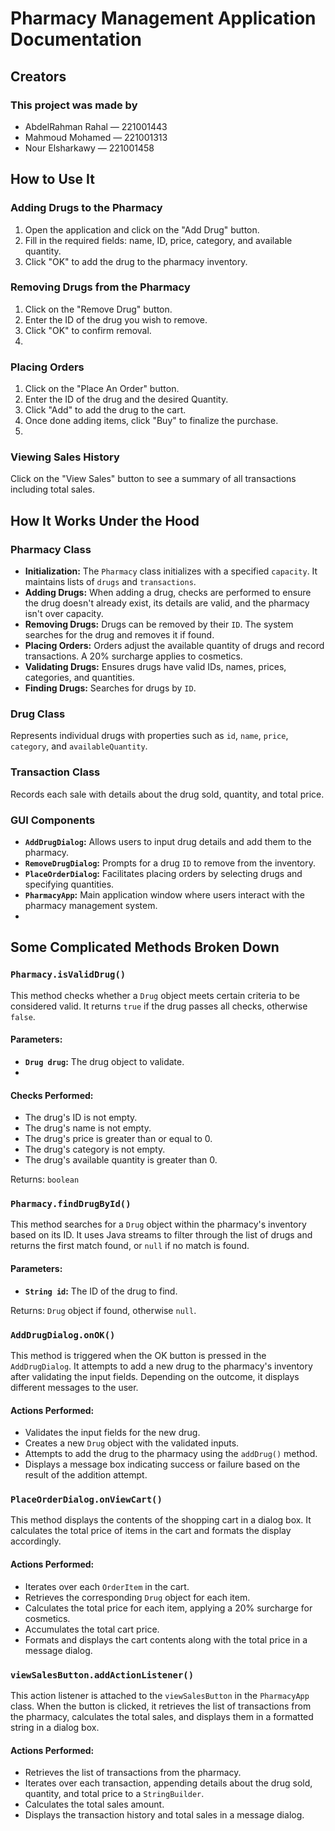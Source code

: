 # Pharmacy Management Application Documentation
## Creators
### This project was made by
- AbdelRahman Rahal — 221001443
- Mahmoud Mohamed — 221001313
- Nour Elsharkawy — 221001458

## How to Use It
### Adding Drugs to the Pharmacy
1. Open the application and click on the "Add Drug" button.
2. Fill in the required fields: name, ID, price, category, and available quantity.
3. Click "OK" to add the drug to the pharmacy inventory.

### Removing Drugs from the Pharmacy
1. Click on the "Remove Drug" button.
2. Enter the ID of the drug you wish to remove.
3. Click "OK" to confirm removal.
4. 
### Placing Orders
1. Click on the "Place An Order" button.
2. Enter the ID of the drug and the desired Quantity.
3. Click "Add" to add the drug to the cart.
4. Once done adding items, click "Buy" to finalize the purchase.
5. 
### Viewing Sales History
Click on the "View Sales" button to see a summary of all transactions including total sales.

## How It Works Under the Hood
### Pharmacy Class
- **Initialization:** The `Pharmacy` class initializes with a specified `capacity`. It maintains lists of `drugs` and `transactions`.
- **Adding Drugs:** When adding a drug, checks are performed to ensure the drug doesn't already exist, its details are valid, and the pharmacy isn't over capacity.
- **Removing Drugs:** Drugs can be removed by their `ID`. The system searches for the drug and removes it if found.
- **Placing Orders:** Orders adjust the available quantity of drugs and record transactions. A 20% surcharge applies to cosmetics.
- **Validating Drugs:** Ensures drugs have valid IDs, names, prices, categories, and quantities.
- **Finding Drugs:** Searches for drugs by `ID`.
### Drug Class

Represents individual drugs with properties such as `id`, `name`, `price`, `category`, and `availableQuantity`.
### Transaction Class

Records each sale with details about the drug sold, quantity, and total price.
### GUI Components

- **`AddDrugDialog`:** Allows users to input drug details and add them to the pharmacy.
- **`RemoveDrugDialog`:** Prompts for a drug `ID` to remove from the inventory.
- **`PlaceOrderDialog`:** Facilitates placing orders by selecting drugs and specifying quantities.
- **`PharmacyApp`:** Main application window where users interact with the pharmacy management system.
- 
## Some Complicated Methods Broken Down
### `Pharmacy.isValidDrug()`
This method checks whether a `Drug` object meets certain criteria to be considered valid. It returns `true` if the drug passes all checks, otherwise `false`.

#### Parameters:
- **`Drug drug`:** The drug object to validate.
- 
#### Checks Performed:
- The drug's ID is not empty.
- The drug's name is not empty.
- The drug's price is greater than or equal to 0.
- The drug's category is not empty.
- The drug's available quantity is greater than 0.

Returns: `boolean`

### `Pharmacy.findDrugById()`
This method searches for a `Drug` object within the pharmacy's inventory based on its ID. It uses Java streams to filter through the list of drugs and returns the first match found, or `null` if no match is found.

#### Parameters:
- **`String id`:** The ID of the drug to find.

Returns: `Drug` object if found, otherwise `null`.

### `AddDrugDialog.onOK()`
This method is triggered when the OK button is pressed in the `AddDrugDialog`. It attempts to add a new drug to the pharmacy's inventory after validating the input fields. Depending on the outcome, it displays different messages to the user.

#### Actions Performed:
- Validates the input fields for the new drug.
- Creates a new `Drug` object with the validated inputs.
- Attempts to add the drug to the pharmacy using the `addDrug()` method.
- Displays a message box indicating success or failure based on the result of the addition attempt.

### `PlaceOrderDialog.onViewCart()`
This method displays the contents of the shopping cart in a dialog box. It calculates the total price of items in the cart and formats the display accordingly.

#### Actions Performed:
- Iterates over each `OrderItem` in the cart.
- Retrieves the corresponding `Drug` object for each item.
- Calculates the total price for each item, applying a 20% surcharge for cosmetics.
- Accumulates the total cart price.
- Formats and displays the cart contents along with the total price in a message dialog.

### `viewSalesButton.addActionListener()`
This action listener is attached to the `viewSalesButton` in the `PharmacyApp` class. When the button is clicked, it retrieves the list of transactions from the pharmacy, calculates the total sales, and displays them in a formatted string in a dialog box.

#### Actions Performed:
- Retrieves the list of transactions from the pharmacy.
- Iterates over each transaction, appending details about the drug sold, quantity, and total price to a `StringBuilder`.
- Calculates the total sales amount.
- Displays the transaction history and total sales in a message dialog.